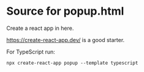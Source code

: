 
# Source for popup.html

Create a react app in here. 

https://create-react-app.dev/ is a good starter.

For TypeScript run:

`npx create-react-app popup --template typescript`